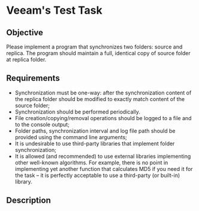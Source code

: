 # Veeam's Test Task

## Objective
Please implement a program that synchronizes two folders: source and replica. The
program should maintain a full, identical copy of source folder at replica folder.

## Requirements
- Synchronization must be one-way: after the synchronization content of the
replica folder should be modified to exactly match content of the source
folder;
- Synchronization should be performed periodically.
- File creation/copying/removal operations should be logged to a file and to the
console output;
- Folder paths, synchronization interval and log file path should be provided
using the command line arguments;
- It is undesirable to use third-party libraries that implement folder
synchronization;
- It is allowed (and recommended) to use external libraries implementing other
well-known algorithms. For example, there is no point in implementing yet
another function that calculates MD5 if you need it for the task – it is
perfectly acceptable to use a third-party (or built-in) library.

## Description
